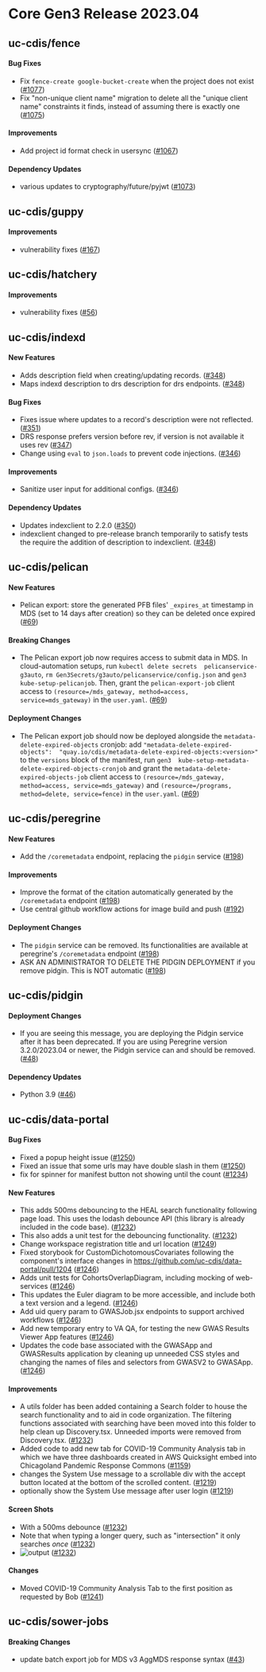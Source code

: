 # Core Gen3 Release 2023.04

## uc-cdis/fence

#### Bug Fixes
  - Fix `fence-create google-bucket-create` when the project does not exist 
    ([#1077](https://github.com/uc-cdis/fence/pull/1077))
  - Fix "non-unique client name" migration to delete all the "unique client 
    name" constraints it finds, instead of assuming there is exactly one 
    ([#1075](https://github.com/uc-cdis/fence/pull/1075))

#### Improvements
  - Add project id format check in usersync ([#1067](https://github.com/uc-cdis/fence/pull/1067)) 

#### Dependency Updates
  - various updates to cryptography/future/pyjwt ([#1073](https://github.com/uc-cdis/fence/pull/1073)) 

## uc-cdis/guppy

#### Improvements
  - vulnerability fixes ([#167](https://github.com/uc-cdis/guppy/pull/167))

## uc-cdis/hatchery

#### Improvements
  - vulnerability fixes ([#56](https://github.com/uc-cdis/hatchery/pull/56))

## uc-cdis/indexd

#### New Features
  - Adds description field when creating/updating records. ([#348](https://github.com/uc-cdis/indexd/pull/348)) 
  - Maps indexd description to drs description for drs endpoints. ([#348](https://github.com/uc-cdis/indexd/pull/348)) 

#### Bug Fixes
  - Fixes issue where updates to a record's description were not reflected. 
    ([#351](https://github.com/uc-cdis/indexd/pull/351))
  - DRS response prefers version before rev, if version is not available it 
    uses rev ([#347](https://github.com/uc-cdis/indexd/pull/347))
  - Change using `eval` to `json.loads` to prevent code injections. ([#346](https://github.com/uc-cdis/indexd/pull/346)) 

#### Improvements
  - Sanitize user input for additional configs. ([#346](https://github.com/uc-cdis/indexd/pull/346)) 

#### Dependency Updates
  - Updates indexclient to 2.2.0 ([#350](https://github.com/uc-cdis/indexd/pull/350)) 
  - indexclient changed to pre-release branch temporarily to satisfy tests the 
    require the addition of description to indexclient. ([#348](https://github.com/uc-cdis/indexd/pull/348)) 

## uc-cdis/pelican

#### New Features
  - Pelican export: store the generated PFB files' `_expires_at` timestamp in 
    MDS (set to 14 days after creation) so they can be deleted once expired 
    ([#69](https://github.com/uc-cdis/pelican/pull/69))

#### Breaking Changes
  - The Pelican export job now requires access to submit data in MDS. In 
    cloud-automation setups, run `kubectl delete secrets 
    pelicanservice-g3auto`, `rm Gen3Secrets/g3auto/pelicanservice/config.json` 
    and `gen3 kube-setup-pelicanjob`. Then, grant the `pelican-export-job` 
    client access to `(resource=/mds_gateway, method=access, 
    service=mds_gateway)` in the `user.yaml`. ([#69](https://github.com/uc-cdis/pelican/pull/69)) 

#### Deployment Changes
  - The Pelican export job should now be deployed alongside the 
    `metadata-delete-expired-objects` cronjob: add 
    `"metadata-delete-expired-objects": 
    "quay.io/cdis/metadata-delete-expired-objects:<version>"` to the `versions` 
    block of the manifest, run `gen3 
    kube-setup-metadata-delete-expired-objects-cronjob` and grant the 
    `metadata-delete-expired-objects-job` client access to 
    `(resource=/mds_gateway, method=access, service=mds_gateway)` and 
    `(resource=/programs, method=delete, service=fence)` in the `user.yaml`. 
    ([#69](https://github.com/uc-cdis/pelican/pull/69))

## uc-cdis/peregrine

#### New Features
  - Add the `/coremetadata` endpoint, replacing the `pidgin` service ([#198](https://github.com/uc-cdis/peregrine/pull/198)) 

#### Improvements
  - Improve the format of the citation automatically generated by the 
    `/coremetadata` endpoint ([#198](https://github.com/uc-cdis/peregrine/pull/198)) 
  - Use central github workflow actions for image build and push ([#192](https://github.com/uc-cdis/peregrine/pull/192)) 

#### Deployment Changes
  - The `pidgin` service can be removed. Its functionalities are available at 
    peregrine's `/coremetadata` endpoint ([#198](https://github.com/uc-cdis/peregrine/pull/198)) 
  - ASK AN ADMINISTRATOR TO DELETE THE PIDGIN DEPLOYMENT if you remove pidgin. 
    This is NOT automatic ([#198](https://github.com/uc-cdis/peregrine/pull/198)) 

## uc-cdis/pidgin

#### Deployment Changes
  - If you are seeing this message, you are deploying the Pidgin service after 
    it has been deprecated. If you are using Peregrine version 3.2.0/2023.04 or 
    newer, the Pidgin service can and should be removed. ([#48](https://github.com/uc-cdis/pidgin/pull/48)) 

#### Dependency Updates
  - Python 3.9 ([#46](https://github.com/uc-cdis/pidgin/pull/46))

## uc-cdis/data-portal

#### Bug Fixes
  - Fixed a popup height issue ([#1250](https://github.com/uc-cdis/data-portal/pull/1250)) 
  - Fixed an issue that some urls may have double slash in them ([#1250](https://github.com/uc-cdis/data-portal/pull/1250)) 
  - fix for spinner for manifest button not showing until the count ([#1234](https://github.com/uc-cdis/data-portal/pull/1234)) 

#### New Features
  - This adds 500ms debouncing to the HEAL search functionality following page 
    load. This uses the lodash debounce API (this library is already included 
    in the code base). ([#1232](https://github.com/uc-cdis/data-portal/pull/1232)) 
  - This also adds a unit test for the debouncing functionality. ([#1232](https://github.com/uc-cdis/data-portal/pull/1232)) 
  - Change workspace registration title and url location ([#1249](https://github.com/uc-cdis/data-portal/pull/1249)) 
  - Fixed storybook for CustomDichotomousCovariates following the component's 
    interface changes in https://github.com/uc-cdis/data-portal/pull/1204 
    ([#1246](https://github.com/uc-cdis/data-portal/pull/1246))
  - Adds unit tests for CohortsOverlapDiagram, including mocking of 
    web-services ([#1246](https://github.com/uc-cdis/data-portal/pull/1246))
  - This updates the Euler diagram to be more accessible, and include both a 
    text version and a legend. ([#1246](https://github.com/uc-cdis/data-portal/pull/1246)) 
  - Add uid query param to GWASJob.jsx endpoints to support archived workflows 
    ([#1246](https://github.com/uc-cdis/data-portal/pull/1246))
  - Add new temporary entry to VA QA, for testing the new GWAS Results Viewer 
    App features ([#1246](https://github.com/uc-cdis/data-portal/pull/1246))
  - Updates the code base associated with the GWASApp and GWASResults 
    application by cleaning up unneeded CSS styles and changing the names of 
    files and selectors from GWASV2 to GWASApp. ([#1246](https://github.com/uc-cdis/data-portal/pull/1246)) 

#### Improvements
  - A utils folder has been added containing a Search folder to house the 
    search functionality and to aid in code organization. The filtering 
    functions associated with searching have been moved into this folder to 
    help clean up Discovery.tsx. Unneeded imports were removed from 
    Discovery.tsx. ([#1232](https://github.com/uc-cdis/data-portal/pull/1232))
  - Added code to add new tab for COVID-19 Community Analysis tab in which we 
    have three dashboards created in AWS Quicksight embed into Chicagoland 
    Pandemic Response Commons ([#1159](https://github.com/uc-cdis/data-portal/pull/1159)) 
  - changes the System Use message to a scrollable div with the accept button 
    located at the bottom of the scrolled content. ([#1219](https://github.com/uc-cdis/data-portal/pull/1219)) 
  - optionally show the System Use message after user login ([#1219](https://github.com/uc-cdis/data-portal/pull/1219)) 

#### Screen Shots
  - With a 500ms debounce ([#1232](https://github.com/uc-cdis/data-portal/pull/1232)) 
  - Note that when typing a longer query, such as "intersection" it only 
    searches _once_ ([#1232](https://github.com/uc-cdis/data-portal/pull/1232))
  - ![output](https://user-images.githubusercontent.com/113449836/218203865-cb472065-e475-4093-b61e-54c2958a711a.gif)
    ([#1232](https://github.com/uc-cdis/data-portal/pull/1232))

#### Changes
  - Moved COVID-19 Community Analysis Tab to the first position as requested by 
    Bob ([#1241](https://github.com/uc-cdis/data-portal/pull/1241))

## uc-cdis/sower-jobs

#### Breaking Changes
  - update batch export job for MDS v3 AggMDS response syntax ([#43](https://github.com/uc-cdis/sower-jobs/pull/43)) 

